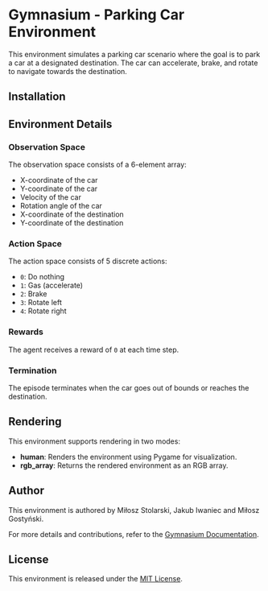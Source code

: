 # Gymnasium - Parking Car Environment

This environment simulates a parking car scenario where the goal is to park a car at a designated destination. The car can accelerate, brake, and rotate to navigate towards the destination.

## Installation

[//]: # (You can install Gymnasium along with this environment using pip:)

[//]: # (```bash)

[//]: # (pip install gymnasium[classic-control])

[//]: # (```)

[//]: # (## Usage)

[//]: # ()
[//]: # (```python)

[//]: # (import gymnasium as gym)

[//]: # ()
[//]: # ()
[//]: # (# Create an instance of the Parking Car environment)

[//]: # (env = gym.make&#40;'ParkingCar-v0'&#41;)

[//]: # ()
[//]: # (# Reset the environment)

[//]: # (obs = env.reset&#40;&#41;)

[//]: # ()
[//]: # (done = False)

[//]: # (while not done:)

[//]: # (    # Perform a random action)

[//]: # (    action = env.action_space.sample&#40;&#41;)

[//]: # (    )
[//]: # (    # Step through the environment)

[//]: # (    obs, reward, done, _ = env.step&#40;action&#41;)

[//]: # (    )
[//]: # (    # Render the environment &#40;optional&#41;)

[//]: # (    env.render&#40;&#41;)

[//]: # ()
[//]: # (# Close the environment)

[//]: # (env.close&#40;&#41;)

[//]: # (```)

## Environment Details

### Observation Space

The observation space consists of a 6-element array:

-  X-coordinate of the car
-  Y-coordinate of the car
-  Velocity of the car
-  Rotation angle of the car
-  X-coordinate of the destination
-  Y-coordinate of the destination

### Action Space

The action space consists of 5 discrete actions:

- `0`: Do nothing
- `1`: Gas (accelerate)
- `2`: Brake
- `3`: Rotate left
- `4`: Rotate right

### Rewards

The agent receives a reward of `0` at each time step.

### Termination

The episode terminates when the car goes out of bounds or reaches the destination.

## Rendering

This environment supports rendering in two modes:

- **human**: Renders the environment using Pygame for visualization.
- **rgb_array**: Returns the rendered environment as an RGB array.

## Author

This environment is authored by Miłosz Stolarski, Jakub Iwaniec and Miłosz Gostyński. 

For more details and contributions, refer to the [Gymnasium Documentation](https://gymnasium.farama.org/).

## License

This environment is released under the [MIT License](https://opensource.org/licenses/MIT).
